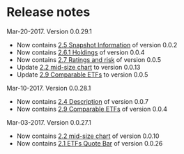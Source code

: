 # Release notes

Mar-20-2017. Version 0.0.29.1
* Now contains [2.5 Snapshot Information](https://github.com/appsngen/ETF-widgets-release-notes/blob/master/2.5%20Snapshot%20Information.md) of version 0.0.2
* Now contains [2.6.1 Holdings](https://github.com/appsngen/ETF-widgets-release-notes/blob/master/2.6.1%20Holdings.md) of version 0.0.4
* Now contains [2.7 Ratings and risk](https://github.com/appsngen/ETF-widgets-release-notes/blob/master/2.7%20Rating%20and%20risk.md) of version 0.0.5
* Update [2.2 mid-size chart](https://github.com/appsngen/ETF-widgets-release-notes/blob/master/2.2%20mid-size%20chart.md) to version 0.0.13
* Update [2.9 Comparable ETFs](https://github.com/appsngen/ETF-widgets-release-notes/blob/master/2.9%20Comparable%20ETFs.md) to version 0.0.5

Mar-10-2017. Version 0.0.28.1
* Now contains [2.4 Description](https://github.com/appsngen/ETF-widgets-release-notes/blob/master/2.4%20Description.md) of version 0.0.7
* Now contains [2.9 Comparable ETFs](https://github.com/appsngen/ETF-widgets-release-notes/blob/master/2.9%20Comparable%20ETFs.md) of version 0.0.4

Mar-03-2017. Version 0.0.27.1
* Now contains [2.2 mid-size chart](https://github.com/appsngen/ETF-widgets-release-notes/blob/master/2.2%20mid-size%20chart.md) of version 0.0.10
* Now contains [2.1 ETFs Quote Bar](https://github.com/appsngen/ETF-widgets-release-notes/blob/master/2.1%20ETFs%20Quote%20Bar.md) of version 0.0.26
